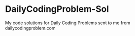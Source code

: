# DailyCodingProblem-Sol
My code solutions for Daily Coding Problems sent to me from dailycodingproblem.com
